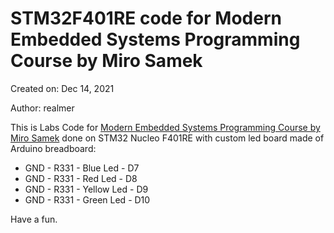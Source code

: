 # STM32F401RE code for Modern Embedded Systems Programming Course by Miro Samek

Created on: Dec 14, 2021

Author: realmer

This is Labs Code for [Modern Embedded Systems Programming Course by Miro Samek](https://www.state-machine.com/video-course) done on STM32 Nucleo F401RE with custom led board made of Arduino breadboard:
- GND - R331 - Blue Led - D7
- GND - R331 - Red Led - D8
- GND - R331 - Yellow Led - D9
- GND - R331 - Green Led - D10

Have a fun.
